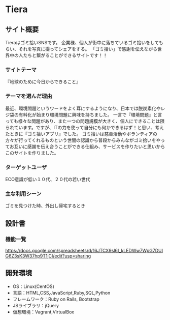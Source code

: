# Tiera

## サイト概要
Tieraはゴミ拾いSNSです。
企業様、個人が街中に落ちているゴミ拾いをしてもらい、それを写真に撮ってシェアをする。
「ゴミ拾い」で感謝を伝えながら世界中の人たちと繋がることができるサイトです！！

### サイトテーマ
『地球のために今日からできること』

### テーマを選んだ理由
最近、環境問題というワードをよく耳にするようになり、日本では脱炭素化やレジ袋の有料化が始まり環境問題に興味を持ちました。
一言で『環境問題』と言っても様々な問題があり、また一つの問題規模が大きく、個人にできることは限られています。ですが、ITの力を使って自分にも何かできるはず！と思い、考えたときに『ゴミ拾いアプリ』でした。
ゴミ拾いは慈善活動やボランティアの方々が行ってくれるものという世間の認識から普段からみんながゴミ拾いをやってお互いに感謝を伝え合うことができる仕組み、サービスを作りたいと思いからこのサイトを作りました。

### ターゲットユーザ
ECO意識が低い１０代、２０代の若い世代

### 主な利用シーン
ゴミを見つけた時、外出し帰宅するとき

## 設計書

### 機能一覧
<https://docs.google.com/spreadsheets/d/16JTCX9sl6I_kLEDWw7WpG7DUIG6Z3sK3W37hp9T1jCI/edit?usp=sharing>

## 開発環境
- OS：Linux(CentOS)
- 言語：HTML,CSS,JavaScript,Ruby,SQL,Python
- フレームワーク：Ruby on Rails, Bootstrap
- JSライブラリ：jQuery
- 仮想環境：Vagrant,VirtualBox